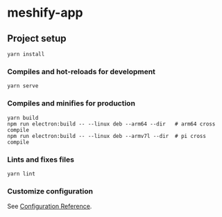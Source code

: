 # meshify-app

## Project setup
```
yarn install
```

### Compiles and hot-reloads for development
```
yarn serve
```

### Compiles and minifies for production
```
yarn build
npm run electron:build -- --linux deb --arm64 --dir   # arm64 cross compile
npm run electron:build -- --linux deb --armv7l --dir  # pi cross compile

```

### Lints and fixes files
```
yarn lint
```

### Customize configuration
See [Configuration Reference](https://cli.vuejs.org/config/).
